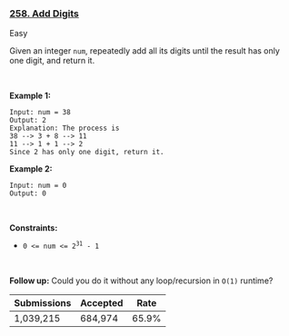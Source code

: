 ### [258. Add Digits](https://leetcode.com/problems/add-digits/?envType=daily-question&envId=2023-04-26)

Easy

Given an integer `` num ``, repeatedly add all its digits until the result has only one digit, and return it.

 

<strong class="example">Example 1:</strong>

```
Input: num = 38
Output: 2
Explanation: The process is
38 --> 3 + 8 --> 11
11 --> 1 + 1 --> 2 
Since 2 has only one digit, return it.
```

<strong class="example">Example 2:</strong>

```
Input: num = 0
Output: 0
```

 

__Constraints:__

*   <code>0 <= num <= 2<sup>31</sup> - 1</code>

 

__Follow up:__ Could you do it without any loop/recursion in `` O(1) `` runtime?

| Submissions    | Accepted     | Rate   |
| -------------- | ------------ | ------ |
| 1,039,215 | 684,974 | 65.9% |